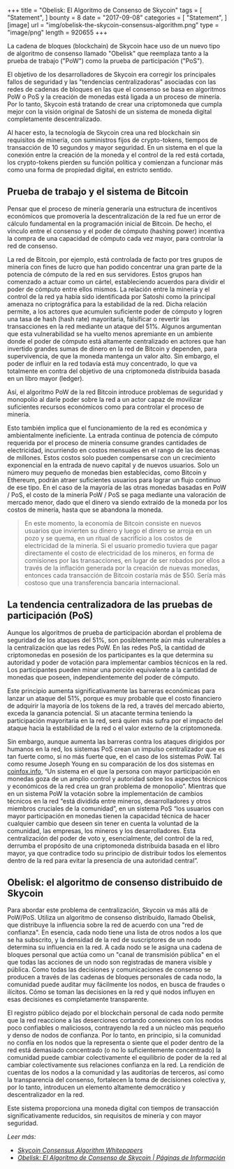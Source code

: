 +++
title = "Obelisk: El Algoritmo de Consenso de Skycoin"
tags = [
    "Statement",
]
bounty = 8
date = "2017-09-08"
categories = [
    "Statement",
]
[image]
    url = "img/obelisk-the-skycoin-consensus-algorithm.png"
    type = "image/png"
    length = 920655
+++

La cadena de bloques (blockchain) de Skycoin hace uso de un nuevo tipo de
algoritmo de consenso llamado "Obelisk" que reemplaza tanto a la prueba de
trabajo ("PoW") como la prueba de participación ("PoS").

El objetivo de los desarrolladores de Skycoin era corregir los principales
fallos de seguridad y las "tendencias centralizadoras" asociadas con las
redes de cadenas de bloques en las que el consenso se basa en algoritmos
PoW o PoS y la creación de monedas está ligada a un proceso de minería. Por
lo tanto, Skycoin está tratando de crear una criptomoneda que cumpla mejor
con la visión original de Satoshi de un sistema de moneda digital
completamente descentralizado.

Al hacer esto, la tecnología de Skycoin crea una red blockchain sin
requisitos de minería, con suministros fijos de crypto-tokens, tiempos de
transacción de 10 segundos y mayor seguridad. En un sistema en el que la
conexión entre la creación de la moneda y el control de la red está cortada,
los crypto-tokens pierden su función política y comienzan a funcionar más como
una forma de propiedad digital, en estricto sentido.

## Prueba de trabajo y el sistema de Bitcoin

Pensar que el proceso de minería generaría una estructura de incentivos
económicos que promovería la descentralización de la red fue un error de
cálculo fundamental en la programación inicial de Bitcoin. De hecho, el
vínculo entre el consenso y el poder de cómputo (hashing power) incentiva la
compra de una capacidad de cómputo cada vez mayor, para controlar la red de
consenso.

La red de Bitcoin, por ejemplo, está controlada de facto por tres grupos de
minería con fines de lucro que han podido concentrar una gran parte de la
potencia de cómputo de la red en sus servidores. Estos grupos han comenzado a
actuar como un cártel, estableciendo acuerdos para dividir el poder de cómputo
entre ellos mismos. La relación entre la minería y el control de la red ya
había sido identificada por Satoshi como la principal amenaza no criptográfica
para la estabilidad de la red. Dicha relación permite, a los actores que
acumulen suficiente poder de cómputo y logren una tasa de hash (hash rate)
mayoritaria, falsificar o revertir las transacciones en la red mediante un
ataque del 51%. Algunos argumentan que esta vulnerabilidad se ha vuelto menos
apremiante en un ambiente donde el poder de cómputo está altamente centralizado
en actores que han invertido grandes sumas de dinero en la red de Bitcoin y
dependen, para supervivencia, de que la moneda mantenga un valor alto. Sin
embargo, el poder de influir en la red todavía está muy concentrado, lo que
va totalmente en contra del objetivo de una criptomoneda distribuida basada en
un libro mayor (ledger).

Así, el algoritmo PoW de la red Bitcoin introduce problemas de seguridad y
monopolio al darle poder sobre la red a un actor capaz de movilizar
suficientes recursos económicos como para controlar el proceso de minería.

Esto también implica que el funcionamiento de la red es económica y
ambientalmente ineficiente. La entrada continua de potencia de cómputo
requerida por el proceso de minería consume grandes cantidades de electricidad,
incurriendo en costos mensuales en el rango de las decenas de millones. Estos
costos solo pueden compensarse con un crecimiento exponencial en la entrada de
nuevo capital y de nuevos usuarios. Solo un número muy pequeño de monedas bien
establecidas, como Bitcoin y Ethereum, podrán atraer suficientes usuarios para
lograr un flujo continuo de ese tipo. En el caso de la mayoría de las otras
monedas basadas en PoW / PoS, el costo de la minería PoW / PoS se paga mediante
una valoración de mercado menor, dado que el dinero va siendo extraído de la
moneda por los costos de minería, hasta que se abandona la moneda.

>En este momento, la economía de Bitcoin consiste en nuevos usuarios que
invierten su dinero y luego el dinero se arroja en un pozo y se quema, en un
ritual de sacrificio a los costos de electricidad de la minería. Si el usuario
promedio tuviera que pagar directamente el costo de electricidad de los
mineros, en forma de comisiones por las transacciones, en lugar de ser robados
por ellos a través de la inflación generada por la creación de nuevas monedas,
entonces cada transacción de Bitcoin costaría más de $50. Sería más costoso que
una transferencia bancaria internacional.

## La tendencia centralizadora de las pruebas de participación (PoS)

Aunque los algoritmos de prueba de participación abordan el problema de
seguridad de los ataques del 51%, son posiblemente aún más vulnerables a la
centralización que las redes PoW. En las redes PoS, la cantidad de
criptomonedas en posesión de los participantes es la que determina su autoridad
y poder de votación para implementar cambios técnicos en la red. Los
participantes pueden minar una porción equivalente a la cantidad de monedas que
poseen, independientemente del poder de cómputo.

Este principio aumenta significativamente las barreras económicas para lanzar
un ataque del 51%, porque es muy probable que el costo financiero de adquirir
la mayoría de los tokens de la red, a través del mercado abierto, exceda la
ganancia potencial. Si un atacante termina teniendo la participación
mayoritaria en la red, será quien más sufra por el impacto del ataque hacia la
estabilidad de la red o el valor externo de la criptomoneda.

Sin embargo, aunque aumenta las barreras contra los ataques dirigidos por
humanos en la red, los sistemas PoS crean un impulso centralizador que es tan
fuerte como, si no más fuerte que, en el caso de los sistemas PoW. Tal como
resume Joseph Young en su comparación de los dos sistemas en
[coinfox.info](http://www.coinfox.info/), “Un sistema en el que la persona
con mayor participación en monedas goza de un amplio control y autoridad sobre
los aspectos técnicos y económicos de la red crea un gran problema de
monopolio”. Mientras que en un sistema PoW la votación sobre la implementación
de cambios técnicos en la red “está dividida entre mineros, desarrolladores y
otros miembros cruciales de la comunidad”, en un sistema PoS “los usuarios con
mayor participación en monedas tienen la capacidad técnica de hacer cualquier
cambio que deseen sin tener en cuenta la voluntad de la comunidad, las empresas,
los mineros y los desarrolladores. Esta centralización del poder de voto y,
esencialmente, del control de la red, derrumba el propósito de una criptomoneda
distribuida basada en el libro mayor, ya que contradice todo su principio de
distribuir todos los elementos dentro de la red para evitar la presencia de
una autoridad central”.

## Obelisk: el algoritmo de consenso distribuido de Skycoin

Para abordar este problema de centralización, Skycoin va más allá de
PoW/PoS. Utiliza un algoritmo de consenso distribuido, llamado Obelisk, que
distribuye la influencia sobre la red de acuerdo con una "red de confianza".
En esencia, cada nodo tiene una lista de otros nodos a los que se ha
subscrito, y la densidad de la red de suscriptores de un nodo determina su
influencia en la red. A cada nodo se le asigna una cadena de bloques personal
que actúa como un "canal de transmisión pública" en el que todas las acciones
de un nodo son registradas de manera visible y pública. Como todas las
decisiones y comunicaciones de consenso se producen a través de las cadenas
de bloques personales de cada nodo, la comunidad puede auditar muy fácilmente
los nodos, en busca de fraudes o ilícitos. Cómo se toman las decisiones en
la red y qué nodos influyen en esas decisiones es completamente transparente.

El registro público dejado por el blockchain personal de cada nodo permite
que la red reaccione a las deserciones cortando conexiones con los nodos poco
confiables o maliciosos, contrayendo la red a un núcleo más pequeño y denso
de nodos de confianza. Por lo tanto, en principio, si la comunidad no confía
en los nodos que la representa o siente que el poder dentro de la red está
demasiado concentrado (o no lo suficientemente concentrado) la comunidad puede
cambiar colectivamente el equilibrio de poder de la red al cambiar
colectivamente sus relaciones confianza en la red. La rendición de cuentas de
los nodos a la comunidad y las auditorías de terceros, así como la
transparencia del consenso, fortalecen la toma de decisiones colectiva y, por
lo tanto, introducen un elemento altamente democrático y descentralizador en
la red.

Este sistema proporciona una moneda digital con tiempos de transacción
significativamente reducidos, sin requisitos de minería y con mayor seguridad.

*Leer más:*

* *[Skycoin Consensus Algorithm Whitepapers](https://www.skycoin.net/whitepapers)*
* *[Obelisk: El Algoritmo de Consenso de Skycoin | Páginas de Información](/overview/obelisk-skycoin-consensus-algorithm-information-pages/)*
